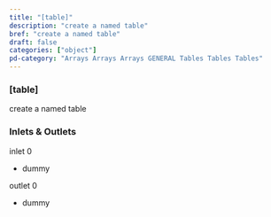 ```yaml
---
title: "[table]"
description: "create a named table"
bref: "create a named table"
draft: false
categories: ["object"]
pd-category: "Arrays Arrays Arrays GENERAL Tables Tables Tables"
---
```


### [table]

create a named table

### Inlets & Outlets

inlet 0

 - dummy

outlet 0

 - dummy
 
